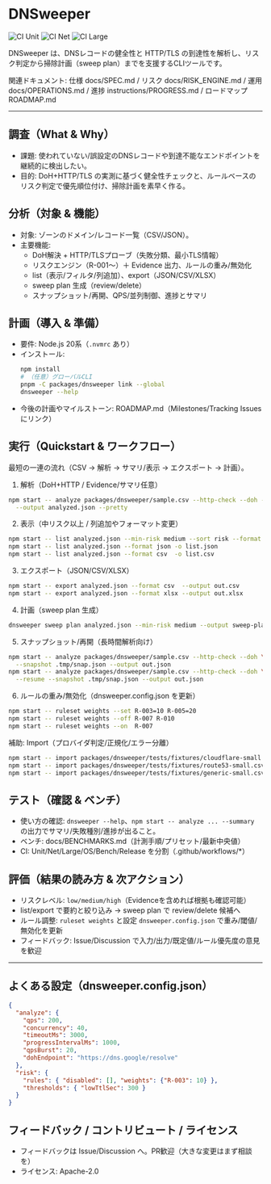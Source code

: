 # DNSweeper

![CI Unit](https://github.com/Kazu-dnssweeper/dnsweeper.ver2/actions/workflows/ci-unit.yml/badge.svg)
![CI Net](https://github.com/Kazu-dnssweeper/dnsweeper.ver2/actions/workflows/ci-net.yml/badge.svg)
![CI Large](https://github.com/Kazu-dnssweeper/dnsweeper.ver2/actions/workflows/ci-large.yml/badge.svg)

DNSweeper は、DNSレコードの健全性と HTTP/TLS の到達性を解析し、リスク判定から掃除計画（sweep plan）までを支援するCLIツールです。

関連ドキュメント: 仕様 docs/SPEC.md / リスク docs/RISK_ENGINE.md / 運用 docs/OPERATIONS.md / 進捗 instructions/PROGRESS.md / ロードマップ ROADMAP.md

---

## 調査（What & Why）
- 課題: 使われていない/誤設定のDNSレコードや到達不能なエンドポイントを継続的に検出したい。
- 目的: DoH+HTTP/TLS の実測に基づく健全性チェックと、ルールベースのリスク判定で優先順位付け、掃除計画を素早く作る。

## 分析（対象 & 機能）
- 対象: ゾーンのドメイン/レコード一覧（CSV/JSON）。
- 主要機能:
  - DoH解決 + HTTP/TLSプローブ（失敗分類、最小TLS情報）
  - リスクエンジン（R-001〜）＋ Evidence 出力、ルールの重み/無効化
  - list（表示/フィルタ/列追加）、export（JSON/CSV/XLSX）
  - sweep plan 生成（review/delete）
  - スナップショット/再開、QPS/並列制御、進捗とサマリ

## 計画（導入 & 準備）
- 要件: Node.js 20系（`.nvmrc` あり）
- インストール:
  ```sh
  npm install
  # （任意）グローバルCLI
  pnpm -C packages/dnsweeper link --global
  dnsweeper --help
  ```
- 今後の計画やマイルストーン: ROADMAP.md（Milestones/Tracking Issues にリンク）

## 実行（Quickstart & ワークフロー）

最短の一連の流れ（CSV → 解析 → サマリ/表示 → エクスポート → 計画）。

1) 解析（DoH+HTTP / Evidence/サマリ任意）
```sh
npm start -- analyze packages/dnsweeper/sample.csv --http-check --doh --summary \
  --output analyzed.json --pretty
```

2) 表示（中リスク以上 / 列追加やフォーマット変更）
```sh
npm start -- list analyzed.json --min-risk medium --sort risk --format table
npm start -- list analyzed.json --format json -o list.json
npm start -- list analyzed.json --format csv  -o list.csv
```

3) エクスポート（JSON/CSV/XLSX）
```sh
npm start -- export analyzed.json --format csv  --output out.csv
npm start -- export analyzed.json --format xlsx --output out.xlsx
```

4) 計画（sweep plan 生成）
```sh
dnsweeper sweep plan analyzed.json --min-risk medium --output sweep-plan.json --format json
```

5) スナップショット/再開（長時間解析向け）
```sh
npm start -- analyze packages/dnsweeper/sample.csv --http-check --doh \
  --snapshot .tmp/snap.json --output out.json
npm start -- analyze packages/dnsweeper/sample.csv --http-check --doh \
  --resume --snapshot .tmp/snap.json --output out.json
```

6) ルールの重み/無効化（dnsweeper.config.json を更新）
```sh
npm start -- ruleset weights --set R-003=10 R-005=20
npm start -- ruleset weights --off R-007 R-010
npm start -- ruleset weights --on  R-007
```

補助: Import（プロバイダ判定/正規化/エラー分離）
```sh
npm start -- import packages/dnsweeper/tests/fixtures/cloudflare-small.csv --pretty --output cf.json
npm start -- import packages/dnsweeper/tests/fixtures/route53-small.csv   --pretty --output r53.json
npm start -- import packages/dnsweeper/tests/fixtures/generic-small.csv   --pretty --output gen.json
```

## テスト（確認 & ベンチ）
- 使い方の確認: `dnsweeper --help`、`npm start -- analyze ... --summary` の出力でサマリ/失敗種別/進捗が出ること。
- ベンチ: docs/BENCHMARKS.md（計測手順/プリセット/最新中央値）
- CI: Unit/Net/Large/OS/Bench/Release を分割（.github/workflows/*）

## 評価（結果の読み方 & 次アクション）
- リスクレベル: `low/medium/high`（Evidenceを含めれば根拠も確認可能）
- list/export で要約と絞り込み → sweep plan で review/delete 候補へ
- ルール調整: `ruleset weights` と設定 `dnsweeper.config.json` で重み/閾値/無効化を更新
- フィードバック: Issue/Discussion で入力/出力/既定値/ルール優先度の意見を歓迎

---

## よくある設定（dnsweeper.config.json）
```json
{
  "analyze": {
    "qps": 200,
    "concurrency": 40,
    "timeoutMs": 3000,
    "progressIntervalMs": 1000,
    "qpsBurst": 20,
    "dohEndpoint": "https://dns.google/resolve"
  },
  "risk": {
    "rules": { "disabled": [], "weights": {"R-003": 10} },
    "thresholds": { "lowTtlSec": 300 }
  }
}
```

## フィードバック / コントリビュート / ライセンス
- フィードバックは Issue/Discussion へ。PR歓迎（大きな変更はまず相談を）
- ライセンス: Apache-2.0

